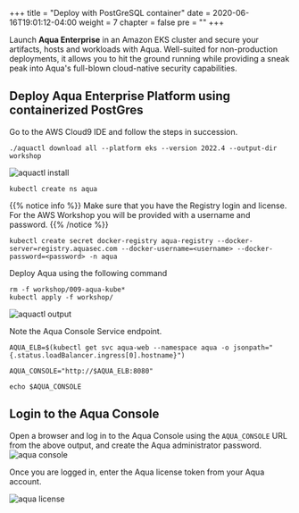 +++
title = "Deploy with PostGreSQL container"
date = 2020-06-16T19:01:12-04:00
weight = 7
chapter = false
pre = "<b></b>"
+++

Launch **Aqua Enterprise** in an Amazon EKS cluster and secure your artifacts, hosts and workloads with Aqua. Well-suited for non-production deployments, it allows you to hit the ground running while providing a sneak peak into Aqua's full-blown cloud-native security capabilities.

## Deploy Aqua Enterprise Platform using containerized PostGres
Go to the AWS Cloud9 IDE and follow the steps in succession.

```shell
./aquactl download all --platform eks --version 2022.4 --output-dir workshop
```
![aquactl install](/images/configure_aqua/aquactl-install.png)

```shell
kubectl create ns aqua
```

{{% notice info %}}
Make sure that you have the Registry login and license. For the AWS Workshop you will be provided with a username and password.
{{% /notice %}}

```shell
kubectl create secret docker-registry aqua-registry --docker-server=registry.aquasec.com --docker-username=<username> --docker-password=<password> -n aqua
```

Deploy Aqua using the following command
```shell
rm -f workshop/009-aqua-kube*
kubectl apply -f workshop/
```
![aquactl output](/images/configure_aqua/aquactl-internal-output.png)

Note the Aqua Console Service endpoint.

```shell
AQUA_ELB=$(kubectl get svc aqua-web --namespace aqua -o jsonpath="{.status.loadBalancer.ingress[0].hostname}")

AQUA_CONSOLE="http://$AQUA_ELB:8080"

echo $AQUA_CONSOLE
```

## Login to the Aqua Console
Open a browser and log in to the Aqua Console using the ```AQUA_CONSOLE``` URL from the above output, and create the Aqua administrator password.
![aqua console](/images/configure_aqua/aqua-console.png)

Once you are logged in, enter the Aqua license token from your Aqua account.

![aqua license](/images/configure_aqua/aqua-license.png)

